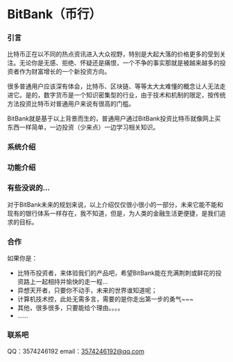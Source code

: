 # BitBank（币行）
### 引言
比特币正在以不同的热点资讯进入大众视野，特别是大起大落的价格更多的受到关注。无论你是无感、拒绝、怀疑还是痛恨，一个不争的事实那就是被越来越多的投资者作为财富增长的一个新投资方向。

很多普通用户应该深有体会，比特币、区块链、等等太大太难懂的概念让人无法走进它。是的，数字货币是一个知识密集型的行业，由于技术和机制的限定，按传统方法投资比特币对普通用户来说有很高的门槛。

BitBank就是基于以上背景而生的，普通用户通过BitBank投资比特币就像网上买东西一样简单，一边投资（少来点）一边学习相关知识。

### 系统介绍

### 功能介绍

### 有些没说的...
对于BitBank未来的规划来说，以上介绍仅仅很小很小的一部分，未来它能不能和现有的银行体系一样存在，我不知道，但是，为人类的金融生活更便捷，是我们追求的目标。

### 合作
如果你是：
* 比特币投资者，来体验我们的产品吧，希望BitBank能在充满荆刺或鲜花的投资路上一起相持并愉快的走一程...
* 异想天开者，只要你不动手，未来的世界谁知道呢；
* 计算机技术控，此处无需多言，需要的是你走出第一步的勇气~~~
* 其他，很多很多，只要能给个理由。。。。
* ......

### 联系吧
QQ：3574246192
email：3574246192@qq.com
